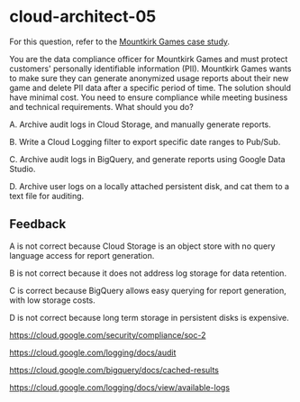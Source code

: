 # cloud-architect-05

For this question, refer to the [Mountkirk Games case study](https://services.google.com/fh/files/blogs/master_case_study_mountkirk_games.pdf).

You are the data compliance officer for Mountkirk Games and must protect customers' personally identifiable information (PII). Mountkirk Games wants to make sure they can generate anonymized usage reports about their new game and delete PII data after a specific period of time. The solution should have minimal cost. You need to ensure compliance while meeting business and technical requirements. What should you do?

A. Archive audit logs in Cloud Storage, and manually generate reports.

B. Write a Cloud Logging filter to export specific date ranges to Pub/Sub.

C. Archive audit logs in BigQuery, and generate reports using Google Data Studio.

D. Archive user logs on a locally attached persistent disk, and cat them to a text file for auditing.

## Feedback

A is not correct because Cloud Storage is an object store with no query language access for report generation.

B is not correct because it does not address log storage for data retention.

C is correct because BigQuery allows easy querying for report generation, with low storage costs.

D is not correct because long term storage in persistent disks is expensive.

https://cloud.google.com/security/compliance/soc-2

https://cloud.google.com/logging/docs/audit

https://cloud.google.com/bigquery/docs/cached-results

https://cloud.google.com/logging/docs/view/available-logs